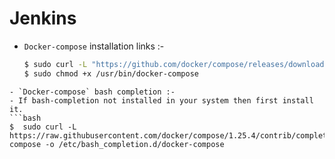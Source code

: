 # Jenkins

- `Docker-compose` installation links :-
  ```bash
  $ sudo curl -L "https://github.com/docker/compose/releases/download/1.25.4/docker-compose-$(uname -s)-$(uname -m)" -o /usr/bin/docker-compose
  $ sudo chmod +x /usr/bin/docker-compose
```
- `Docker-compose` bash completion :-
- If bash-completion not installed in your system then first install it.
```bash
$  sudo curl -L https://raw.githubusercontent.com/docker/compose/1.25.4/contrib/completion/bash/docker-compose -o /etc/bash_completion.d/docker-compose
```
